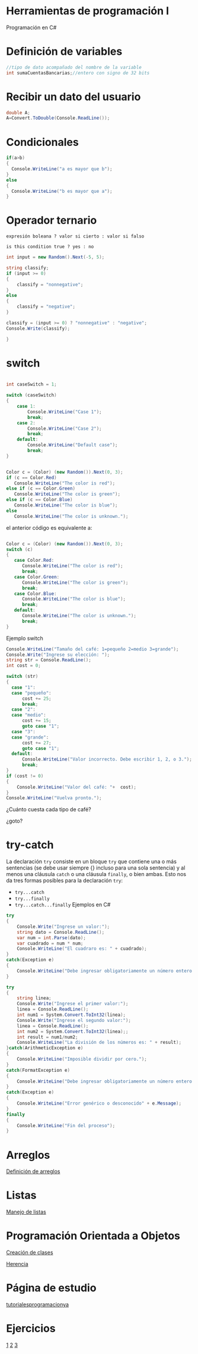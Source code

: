 # Herramientas de programación I
Programación en C#

# Definición de variables
```C#
//tipo de dato acompañado del nombre de la variable
int sumaCuentasBancarias;//entero con signo de 32 bits
```

# Recibir un dato del usuario
```C#
double A;
A=Convert.ToDouble(Console.ReadLine());
```
# Condicionales
```C#
if(a>b)
{
  Console.WriteLine("a es mayor que b");
}
else
{
  Console.WriteLine("b es mayor que a");
}
```

# Operador ternario
```
expresión boleana ? valor si cierto : valor si falso
```
```
is this condition true ? yes : no
```
```C#
int input = new Random().Next(-5, 5);

string classify;
if (input >= 0)
{
    classify = "nonnegative";
}
else
{
    classify = "negative";
}

classify = (input >= 0) ? "nonnegative" : "negative";
Console.Write(classify);

}
```
# switch 
```C#

int caseSwitch = 1;
      
switch (caseSwitch)
{
    case 1:
        Console.WriteLine("Case 1");
        break;
    case 2:
        Console.WriteLine("Case 2");
        break;
    default:
        Console.WriteLine("Default case");
        break;
}
```
```C#

Color c = (Color) (new Random()).Next(0, 3);
if (c == Color.Red)
   Console.WriteLine("The color is red");
else if (c == Color.Green)
   Console.WriteLine("The color is green");
else if (c == Color.Blue)
   Console.WriteLine("The color is blue");   
else
   Console.WriteLine("The color is unknown.");
```
el anterior código es equivalente a:
```C#

Color c = (Color) (new Random()).Next(0, 3);
switch (c)
{
   case Color.Red:
      Console.WriteLine("The color is red");
      break;
   case Color.Green:
      Console.WriteLine("The color is green");
      break;
   case Color.Blue:
      Console.WriteLine("The color is blue");   
      break;
   default:
      Console.WriteLine("The color is unknown.");
      break;   
}
```
Ejemplo switch
```C#
Console.WriteLine("Tamaño del café: 1=pequeño 2=medio 3=grande");
Console.Write("Ingrese su elección: ");
string str = Console.ReadLine();
int cost = 0;

switch (str)
{
  case "1":
  case "pequeño":
      cost += 25;
      break;
  case "2":
  case "medio":
      cost += 15;
      goto case "1";
  case "3":
  case "grande":
      cost += 27;
      goto case "1";
  default:
      Console.WriteLine("Valor incorrecto. Debe escribir 1, 2, o 3.");
      break;
}
if (cost != 0)
{
    Console.WriteLine("Valor del café: "+  cost);
}
Console.WriteLine("Vuelva pronto.");
```
¿Cuánto cuesta cada tipo de café?

¿goto?

# try-catch
La declaración ```try``` consiste en un bloque ```try``` que contiene una o más sentencias (se debe usar siempre {} incluso para una sola sentencia) y al menos una cláusula ```catch``` o una cláusula ```finally```, o bien ambas. Esto nos da tres formas posibles para la declaración ```try```:
- ```try...catch```
- ```try...finally```
- ```try...catch...finally```
Ejemplos en C#
```C#
try
{
    Console.Write("Ingrese un valor:");
    string dato = Console.ReadLine();
    var num = int.Parse(dato);
    var cuadrado = num * num;
    Console.WriteLine("El cuadraro es: " + cuadrado);
}
catch(Exception e)
{
    Console.WriteLine("Debe ingresar obligatoriamente un número entero.");
}

try 
{
    string linea;
    Console.Write("Ingrese el primer valor:");
    linea = Console.ReadLine();
    int num1 = System.Convert.ToInt32(linea);
    Console.Write("Ingrese el segundo valor:");
    linea = Console.ReadLine();
    int num2 = System.Convert.ToInt32(linea);;
    int result = num1/num2;
    Console.WriteLine("La división de los números es: " + result);
}catch(ArithmeticException e)
{
    Console.WriteLine("Imposible dividir por cero.");
}
catch(FormatException e)
{
    Console.WriteLine("Debe ingresar obligatoriamente un número entero.");
}
catch(Exception e)
{
    Console.WriteLine("Error genérico o desconocido" + e.Message);
}
finally
{
    Console.WriteLine("Fin del proceso");
}
```

# Arreglos

[Definición de arreglos](https://docs.microsoft.com/en-us/dotnet/csharp/programming-guide/arrays/)

# Listas

[Manejo de listas](https://docs.microsoft.com/en-us/dotnet/api/system.collections.generic.list-1?view=netframework-4.8)

# Programación Orientada a Objetos

[Creación de clases](https://dwn84.github.io/diapositivas/POO.html)


[Herencia](https://dwn84.github.io/diapositivas/herencia.html)


# Página de estudio

[tutorialesprogramacionya](https://www.tutorialesprogramacionya.com/csharpya/)


# Ejercicios

[1](https://www.hackerrank.com/challenges/mini-max-sum/problem)
[2](https://www.hackerrank.com/challenges/compare-the-triplets/problem)
[3](https://www.hackerrank.com/challenges/grading/problem)

